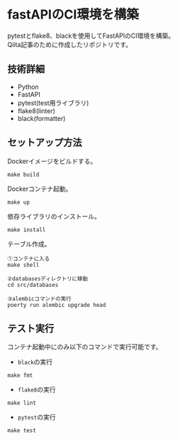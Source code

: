 # fastAPIのCI環境を構築
pytestとflake8、blackを使用してFastAPIのCI環境を構築。<br />
Qiita記事のために作成したリポジトリです。<br />


## 技術詳細
- Python
- FastAPI
- pytest(test用ライブラリ)
- flake8(linter)
- black(formatter)

## セットアップ方法

Dockerイメージをビルドする。<br />
```
make build
```

Dockerコンテナ起動。<br />
```
make up
```

依存ライブラリのインストール。<br />
```
make install
```

テーブル作成。<br />
```
①コンテナに入る
make shell

②databasesディレクトリに移動
cd src/databases

③alembicコマンドの実行
poerty run alembic upgrade head

```
## テスト実行
コンテナ起動中にのみ以下のコマンドで実行可能です。<br />
- `black`の実行
```
make fmt
```

- `flake8`の実行
```
make lint
```

- `pytest`の実行
```
make test
```



